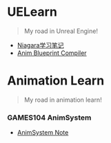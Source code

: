 # UELearn
> My road in Unreal Engine!
- [Niagara学习笔记](./Niagara.md)
- [Anim Blueprint Compiler](./AnimBlueprintCompiler.md)

# Animation Learn
> My road in animation learn!
### GAMES104 AnimSystem
- [AnimSystem Note](./GAMES104/AnimSystem.md)